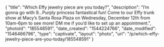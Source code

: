 {
    "title": "Which Effy jewelry piece are you today?",
    "description": "I’m gonna go with 9...Purply princess fantastical fun!  Come to our Effy trunk show at Macy’s Santa Rosa Plaza on Wednesday, December 12th from 10am-6pm to see more!  DM me if you’d like to set up an appointment.",
    "photoId": "185548591",
    "date_created": "1544224766",
    "date_modified": "1546466796",
    "type": "captivate",
    "layout": "photo",
    "url": "\/p\/which-effy-jewelry-piece-are-you-today\/185548591"
}